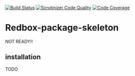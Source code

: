 [![Build Status](https://travis-ci.org/johnnymast/redbox-package-skeleton.svg?branch=master)](https://travis-ci.org/johnnymast/redbox-package-skeleton)
[![Scrutinizer Code Quality](https://scrutinizer-ci.com/g/johnnymast/redbox-package-skeleton/badges/quality-score.png?b=master)](https://scrutinizer-ci.com/g/johnnymast/redbox-package-skeleton/?branch=master)
[![Code Coverage](https://scrutinizer-ci.com/g/johnnymast/redbox-package-skeleton/badges/coverage.png?b=master)](https://scrutinizer-ci.com/g/johnnymast/redbox-package-skeleton/?branch=master)

# Redbox-package-skeleton
 
NOT READY!!

## installation 

TODO


